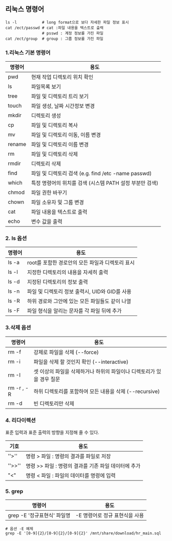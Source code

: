 ## 리눅스 명령어

```shell
ls -l			# long format으로 보다 자세한 파일 정보 표시
cat /ect/passwd # cat :파일 내용을 텍스트로 출력
				# psswd : 계정 정보를 가진 파일
cat /ect/group  # group : 그룹 정보를 가진 파일
```

### 1.리눅스 기본 명령어

| 명령어 | 용도                                                     |
| ------ | -------------------------------------------------------- |
| pwd    | 현재 작업 디렉토리 위치 확인                             |
| ls     | 파일목록 보기                                            |
| tree   | 파일 및 디렉토리 트리 보기                               |
| touch  | 파일 생성, 날짜 시간정보 변경                            |
| mkdir  | 디렉토리 생성                                            |
| cp     | 파일 및 디렉토리 복사                                    |
| mv     | 파일 및 디렉토리 이동, 이름 변경                         |
| rename | 파일 및 디렉토리 이름 변경                               |
| rm     | 파일 및 디렉토리 삭제                                    |
| rmdir  | 디렉토리 삭제                                            |
| find   | 파일 및 디렉토리 검색 (e.g. find /etc -name passwd)      |
| which  | 특정 명령어의 위치를 검색 (시스템 PATH 설정 부분만 검색) |
| chmod  | 파일 권한 바꾸기                                         |
| chown  | 파일 소유자 및 그룹 변경                                 |
| cat    | 파일 내용을 텍스트로 출력                                |
| echo   | 변수 값을 출력                                           |

### 2. ls 옵션

| 명령어 | 용도                                             |
| ------ | ------------------------------------------------ |
| ls -a  | root를 포함한 경로안의 모든 파일과 디렉토리 표시 |
| ls -l  | 지정한 디렉토리의 내용을 자세히 출력             |
| ls -d  | 지정된 디렉토리의 정보 출력                      |
| ls -n  | 파일 및 디렉토리 정보 출력시, UID와 GID를 사용   |
| ls -R  | 하위 경로와 그안에 있는 모든 파일들도 같이 나열  |
| ls -F  | 파일 형식을 알리는 문자를 각 파일 뒤에 추가      |

### 3.삭제 옵션

| 명령어     | 용도                                                         |
| ---------- | ------------------------------------------------------------ |
| rm -f      | 강제로 파일을 삭제 (--force)                                 |
| rm -i      | 파일을 삭제 할 것인지 확인 (--interactive)                   |
| rm -I      | 셋 이상의 파일을 삭제하거나 하위의 파일이나 디렉토리가 있을 경우 질문 |
| rm -r , -R | 하위 디렉토리를 포함하여 모든 내용을 삭제 (--recursive)      |
| rm -d      | 빈 디렉토리만 삭제                                           |

### 4. 리다이렉션

표준 입력과 표준 출력의 방향을 지정해 줄 수 있다.

| 기호   | 용도                                                 |
| ------ | ---------------------------------------------------- |
| ''>''  | 명령 > 파일 : 명령의 결과를 파일로 저장              |
| ''>>'' | 명령 >> 파일 : 명령의 결과를 기존 파일 데이터에 추가 |
| "<"    | 명령 < 파일 : 파일의 데이터를 명령에 입력            |

### 5. grep

| 명령어                      | 용도                           |
| --------------------------- | ------------------------------ |
| grep -E '정규표현식' 파일명 | -E 명령어로 정규 표현식을 사용 |

```shell
# 옵션 -E 예제
grep -E '[0-9]{2}/[0-9]{2}/[0-9]{2}' /mnt/share/download/hr_main.sql
```

